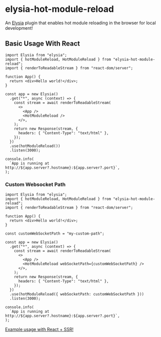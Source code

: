 # elysia-hot-module-reload

An [Elysia](https://elysiajs.com/) plugin that enables hot module reloading in the browser for local development!

## Basic Usage With React

```tsx
import Elysia from "elysia";
import { hotModuleReload, HotModuleReload } from "elysia-hot-module-reload";
import { renderToReadableStream } from "react-dom/server";

function App() {
  return <div>Hello world!</div>;
}

const app = new Elysia()
  .get("*", async (context) => {
    const stream = await renderToReadableStream(
      <>
        <App />
        <HotModuleReload />
      </>,
    );
    return new Response(stream, {
      headers: { "Content-Type": "text/html" },
    });
  })
  .use(hotModuleReload())
  .listen(3000);

console.info(
  `App is running at http://${app.server?.hostname}:${app.server?.port}`,
);
```

### Custom Websocket Path

```tsx
import Elysia from "elysia";
import { hotModuleReload, HotModuleReload } from "elysia-hot-module-reload";
import { renderToReadableStream } from "react-dom/server";

function App() {
  return <div>Hello world!</div>;
}

const customWebSocketPath = "my-custom-path";

const app = new Elysia()
  .get("*", async (context) => {
    const stream = await renderToReadableStream(
      <>
        <App />
        <HotModuleReload webSocketPath={customWebSocketPath} />
      </>,
    );
    return new Response(stream, {
      headers: { "Content-Type": "text/html" },
    });
  })
  .use(hotModuleReload({ webSocketPath: customWebSocketPath }))
  .listen(3000);

console.info(
  `App is running at http://${app.server?.hostname}:${app.server?.port}`,
);
```

[Example usage with React + SSR!](https://github.com/danadajian/elysia-hot-module-reload/blob/main/example/server.tsx)
